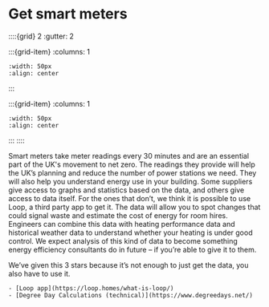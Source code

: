 # Get smart meters

::::{grid} 2
:gutter: 2

:::{grid-item}
:columns: 1
```{image} ../images/cost-1.jpg
:width: 50px
:align: center
```
:::

:::{grid-item}
:columns: 1 
```{image} ../images/3-star.jpg
:width: 50px
:align: center
```
:::
::::

Smart meters take meter readings every 30 minutes and are an essential part of the UK's movement to net zero.  The readings they provide will help the UK’s planning and reduce the number of power stations we need.  They will also help you understand energy use in your building. Some suppliers give access to graphs and statistics based on the data, and others give access to data itself. For the ones that don’t, we think it is possible to use Loop, a third party app to get it.  The data will allow you to spot changes that could signal waste and estimate the cost of energy for room hires. Engineers can combine this data with heating performance data and historical weather data to understand whether your heating is under good control.  We expect analysis of this kind of data to become something energy efficiency consultants do in future – if you’re able to give it to them.  

We’ve given this 3 stars because it’s not enough to just get the data, you also have to use it.


```{admonition} More information
- [Loop app](https://loop.homes/what-is-loop/)
- [Degree Day Calculations (technical)](https://www.degreedays.net/)
```
